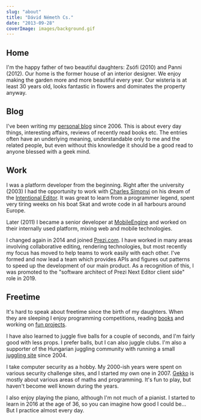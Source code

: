 ```yaml
---
slug: "about"
title: "Dávid Németh Cs."
date: "2013-09-28"
coverImage: images/background.gif
---
```


## Home

I'm the happy father of two beautiful daughters: Zsófi (2010) and Panni (2012). Our home is the former house of an interior designer. We enjoy making the garden more and more beautiful every year. Our wisteria is at least 30 years old, looks fantastic in flowers and dominates the property anyway.

## Blog

I've been writing my [personal blog](https://csokavar.hu) since 2006. This is about every day things, interesting affairs, reviews of recently read books etc. The entries often have an underlying meaning, understandable only to me and the related people, but even without this knowledge it should be a good read to anyone blessed with a geek mind.

## Work

I was a platform developer from the beginning. Right after the university (2003) I had the opportunity to work with [Charles Simonyi](http://en.wikipedia.org/wiki/Charles_Simonyi) on his dream of the [Intentional Editor](http://intentsoft.com). It was great to learn from a programmer legend, spent very tiring weeks on his boat Skat and wrote code in all harbours around Europe.

Later (2011) I became a senior developer at [MobileEngine](http://mobilengine.com) and worked on their internally used platform, mixing web and mobile technologies.

I changed again in 2014 and joined [Prezi.com](http://prezi.com/about/). I have worked in many areas involving collaborative editing, rendering technologies, but most recently my focus has moved to help teams to work easily with each other. I've formed and now lead a team which provides APIs and figures out patterns to speed up the development of our main product. As a recognition of this, I was promoted to the "software architect of Prezi Next Editor client side" role in 2019.

## Freetime

It's hard to speak about freetime since the birth of my daughters. When they are sleeping I enjoy programming competitions, reading [books](https://csokavar.hu/konyvespolc/) and working on [fun projects](https://csokavar.hu/projects).

I have also learned to juggle five balls for a couple of seconds, and I'm fairly good with less props. I prefer balls, but I can also juggle clubs. I'm also a supporter of the Hungarian juggling community with running a small [juggling site](http://zsonglor.csokavar.hu) since 2004.

I take computer security as a hobby. My 2000-ish years were spent on various security challenge sites, and I started my own one in 2007. [Gekko](http://gekko.csokavar.hu) is mostly about various areas of maths and programming. It's fun to play, but haven't become well known during the years.

I also enjoy playing the piano, although I'm not much of a pianist. I started to learn in 2016 at the age of 36, so you can imagine how good I could be... But I practice almost every day.

<script>
    function preventScroll(e){
        if(["Space","ArrowUp","ArrowDown","ArrowLeft","ArrowRight"].indexOf(e.code) > -1) {
            e.preventDefault();
        }
    }
    let iframe = null;

    [...document.getElementsByTagName('header')].forEach(header => {
         if (header.clientWidth > 800) {
            header.style.cursor = 'pointer';
            header.onclick = (evt) => {
                if (iframe == null) {
                    iframe = document.createElement('iframe');
                    iframe.style.zIndex='999';
                    iframe.style.top='0';
                    iframe.style.left='0';
                    iframe.style.position='absolute';
                    iframe.style.width=`100%`;
                    iframe.style.height=`100%`;
                    iframe.style.padding='0';
                    iframe.style.border='none';
                    iframe.src='https://pacman.csokavar.hu';

                    document.body.append(iframe);

                    const onClose = (event) => {
                        if (event.data == "close") {
                            iframe.remove();
                            iframe = null;
                            window.removeEventListener("message", onClose, false);
                        }
                    }
                    window.addEventListener("message", onClose, false);
                } 
            };
         }
    });
</script>